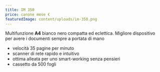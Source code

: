 ```yaml
---
title: IM 350
price: canone mese €
featuredImage: content/uploads/im-350.png
---
```

Multifunzione **A4** bianco nero compatta ed eclettica. Migliore dispositivo per avere i documenti sempre a portata di mano

* velocità 35 pagine per minuto
* scanner di rete rapido e intuitivo
* ottima alleata per uno smart-working senza pensieri
* cassetto da 500 fogli